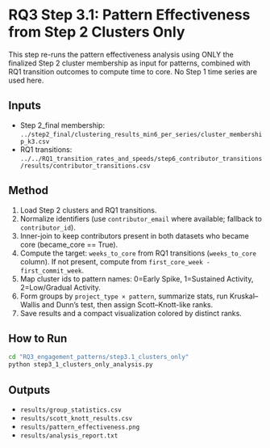 # RQ3 Step 3.1: Pattern Effectiveness from Step 2 Clusters Only

This step re-runs the pattern effectiveness analysis using ONLY the finalized Step 2 cluster membership as input for patterns, combined with RQ1 transition outcomes to compute time to core. No Step 1 time series are used here.

## Inputs
- Step 2_final membership: `../step2_final/clustering_results_min6_per_series/cluster_membership_k3.csv`
- RQ1 transitions: `../../RQ1_transition_rates_and_speeds/step6_contributor_transitions/results/contributor_transitions.csv`

## Method
1. Load Step 2 clusters and RQ1 transitions.
2. Normalize identifiers (use `contributor_email` where available; fallback to `contributor_id`).
3. Inner-join to keep contributors present in both datasets who became core (became_core == True).
4. Compute the target: `weeks_to_core` from RQ1 transitions (`weeks_to_core` column). If not present, compute from `first_core_week - first_commit_week`.
5. Map cluster ids to pattern names: 0=Early Spike, 1=Sustained Activity, 2=Low/Gradual Activity.
6. Form groups by `project_type × pattern`, summarize stats, run Kruskal–Wallis and Dunn’s test, then assign Scott–Knott-like ranks.
7. Save results and a compact visualization colored by distinct ranks.

## How to Run
```bash
cd "RQ3_engagement_patterns/step3.1_clusters_only"
python step3_1_clusters_only_analysis.py
```

## Outputs
- `results/group_statistics.csv`
- `results/scott_knott_results.csv`
- `results/pattern_effectiveness.png`
- `results/analysis_report.txt`
